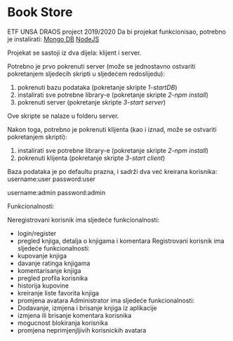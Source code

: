 # Book Store
ETF UNSA DRAOS project 2019/2020
Da bi projekat funkcionisao, potrebno je instalirati:
[Mongo DB](https://www.mongodb.com/try/download/community)
[NodeJS](https://nodejs.org/en/download/) 

Projekat se sastoji iz dva dijela: klijent i server. 

Potrebno je prvo pokrenuti server (može se jednostavno ostvariti pokretanjem sljedecih skripti u sljedećem redoslijedu):
1. pokrenuti bazu podataka (pokretanje skripte *1-startDB*)
2. instalirati sve potrebne library-e (pokretanje skripte *2-npm install*)
3. pokrenuti server (pokretanje skripte *3-start server*)

Ove skripte se nalaze u folderu server.

Nakon toga, potrebno je pokrenuti klijenta (kao i iznad, može se ostvariti pokretanjem skripti):
1. instalirati sve potrebne library-e (pokretanje skripte *2-npm install*)
2. pokrenuti klijenta (pokretanje skripte *3-start client*)

Baza podataka je po defaultu prazna, i sadrži dva već kreirana korisnika:
username:user
password:user

username:admin
password:admin

Funkcionalnosti:

Neregistrovani korisnik ima sljedeće funkcionalnosti:
 - login/register
 - pregled knjiga, detalja o knjigama i komentara
Registrovani korisnik ima sljedeće funkcionalnosti:
 - kupovanje knjiga
 - davanje ratinga knjigama
 - komentarisanje knjiga
 - pregled profila korisnika
 - historija kupovine
 - kreiranje liste favorita knjiga
 - promjena avatara
Administrator ima sljedeće funkcionalnosti:
 - Dodavanje, izmjena i brisanje knjiga iz aplikacije
 - izmjena ili brisanje komentara korisnika
 - mogucnost blokiranja korisnika
 - promjena neprimjenjljivih korisnickih avatara
